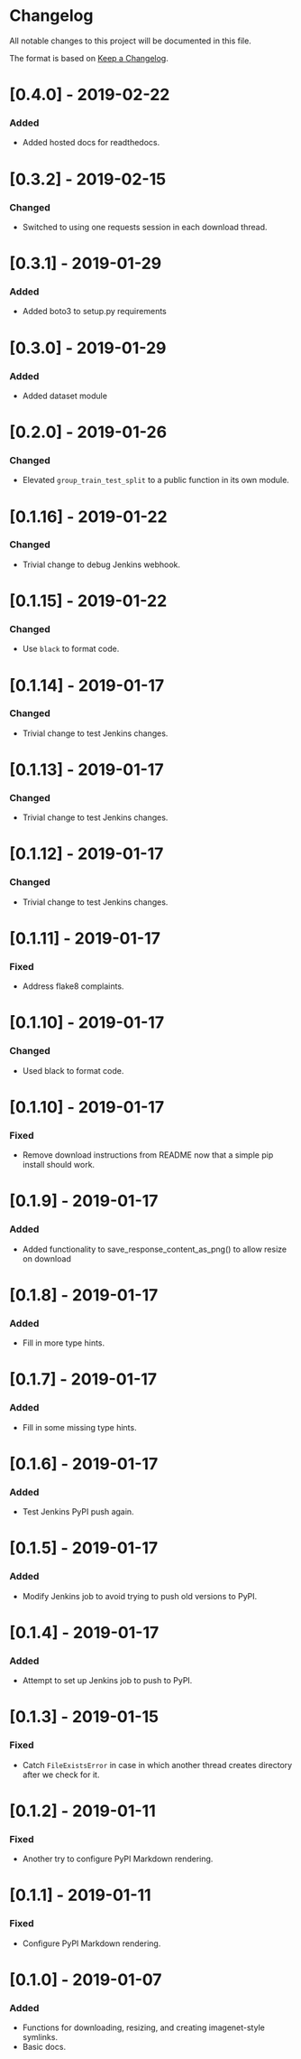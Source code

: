 # Changelog
All notable changes to this project will be documented in this file.

The format is based on [Keep a Changelog](http://keepachangelog.com/en/1.0.0/).

# [0.4.0] - 2019-02-22
### Added
- Added hosted docs for readthedocs. 

# [0.3.2] - 2019-02-15
### Changed
- Switched to using one requests session in each download thread.

# [0.3.1] - 2019-01-29
### Added
- Added boto3 to setup.py requirements

# [0.3.0] - 2019-01-29
### Added
- Added dataset module

# [0.2.0] - 2019-01-26
### Changed
- Elevated `group_train_test_split` to a public function in its own module.

# [0.1.16] - 2019-01-22
### Changed
- Trivial change to debug Jenkins webhook.

# [0.1.15] - 2019-01-22
### Changed
- Use `black` to format code.

# [0.1.14] - 2019-01-17
### Changed
- Trivial change to test Jenkins changes.

# [0.1.13] - 2019-01-17
### Changed
- Trivial change to test Jenkins changes.

# [0.1.12] - 2019-01-17
### Changed
- Trivial change to test Jenkins changes.

# [0.1.11] - 2019-01-17
### Fixed
- Address flake8 complaints.

# [0.1.10] - 2019-01-17
### Changed
- Used black to format code.

# [0.1.10] - 2019-01-17
### Fixed
- Remove download instructions from README now that a simple pip install should work.

# [0.1.9] - 2019-01-17
### Added
- Added functionality to save_response_content_as_png() to allow resize on download

# [0.1.8] - 2019-01-17
### Added
- Fill in more type hints.

# [0.1.7] - 2019-01-17
### Added
- Fill in some missing type hints.

# [0.1.6] - 2019-01-17
### Added
- Test Jenkins PyPI push again.

# [0.1.5] - 2019-01-17
### Added
- Modify Jenkins job to avoid trying to push old versions to PyPI.

# [0.1.4] - 2019-01-17
### Added
- Attempt to set up Jenkins job to push to PyPI.

# [0.1.3] - 2019-01-15
### Fixed
- Catch `FileExistsError` in case in which another thread creates directory after we check for it.

# [0.1.2] - 2019-01-11
### Fixed
- Another try to configure PyPI Markdown rendering.

# [0.1.1] - 2019-01-11
### Fixed
- Configure PyPI Markdown rendering.

# [0.1.0] - 2019-01-07
### Added
- Functions for downloading, resizing, and creating imagenet-style symlinks.
- Basic docs.
